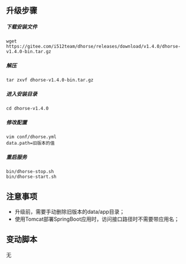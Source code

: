 ## 升级步骤

##### 下载安装文件

```shell
wget https://gitee.com/i512team/dhorse/releases/download/v1.4.0/dhorse-v1.4.0-bin.tar.gz
```

##### 解压

```shell
tar zxvf dhorse-v1.4.0-bin.tar.gz
```

##### 进入安装目录

```shell
cd dhorse-v1.4.0
```

##### 修改配置

```shell
vim conf/dhorse.yml
data.path=旧版本的值
```

##### 重启服务

```
bin/dhorse-stop.sh
bin/dhorse-start.sh
```

## 注意事项

* 升级前，需要手动删除旧版本的data/app目录；
* 使用Tomcat部署SpringBoot应用时，访问接口路径时不需要带应用名；

## 变动脚本

无